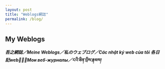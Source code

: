 ```yaml
---
layout: post
title: "Weblogs網誌"
permalink: /blog/
---
```

## My Weblogs
##### 吾之網誌／Meine Weblogs／私のウェブログ／Các nhật ký web của tôi 各日記web𧵑碎／Мои веб-журналы／ངའི་ཟིན་བྲིས་རྣམས།
